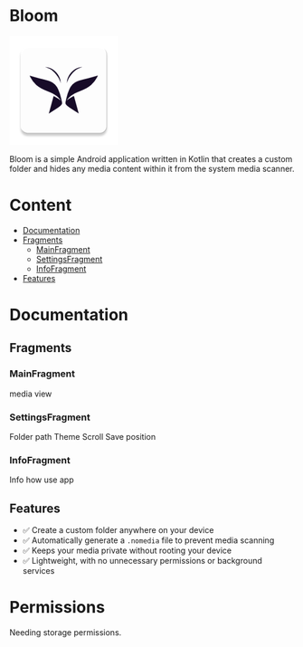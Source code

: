 # Bloom

![](./app/src/main/res/mipmap-xxxhdpi/ic_launcher.webp "Bloom")

Bloom is a simple Android application written in Kotlin that creates a custom folder and hides any media content within it from the system media scanner.


# Content

- [Documentation](#documentation)
- [Fragments](#fragments)
  - [MainFragment](#mainfragment)
  - [SettingsFragment](#settingsfragment)
  - [InfoFragment](#infofragment)
- [Features](#features)


# Documentation

## Fragments

### MainFragment

media view

### SettingsFragment

Folder path
Theme
Scroll
Save position

### InfoFragment

Info how use app

## Features

- ✅ Create a custom folder anywhere on your device
- ✅ Automatically generate a `.nomedia` file to prevent media scanning
- ✅ Keeps your media private without rooting your device
- ✅ Lightweight, with no unnecessary permissions or background services


# Permissions

Needing storage permissions.